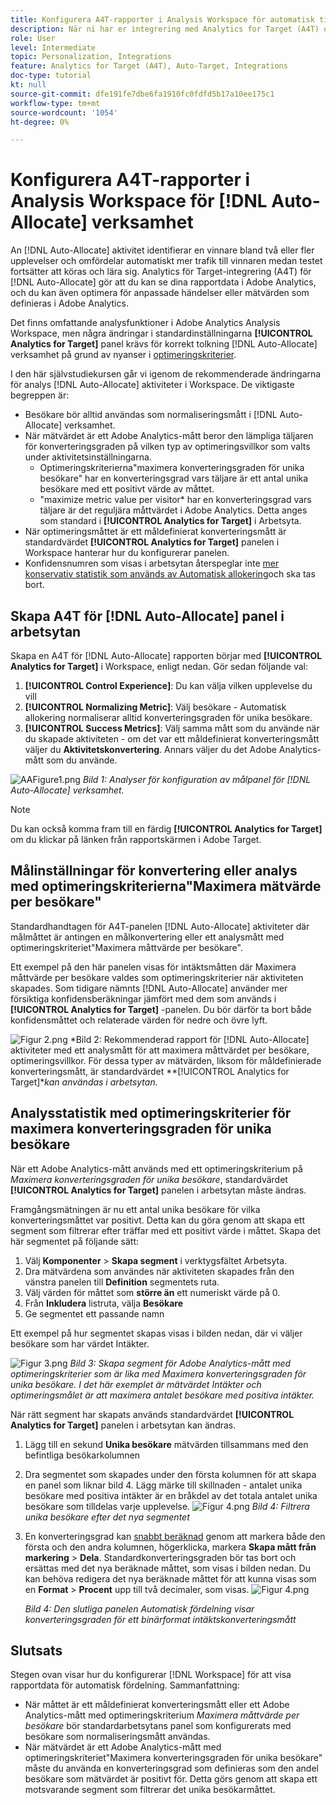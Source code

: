 ```yaml
---
title: Konfigurera A4T-rapporter i Analysis Workspace för automatisk tilldelning av aktiviteter
description: När ni har er integrering med Analytics for Target (A4T) och ni kör automatiska allokeringsaktiviteter, hur kan ni se till att ni tolkar resultaten korrekt? Följ de här stegen för att konfigurera A4T-rapporter i Analysis Workspace så att du får förväntade resultat när du kör automatiska allokeringsaktiviteter.
role: User
level: Intermediate
topic: Personalization, Integrations
feature: Analytics for Target (A4T), Auto-Target, Integrations
doc-type: tutorial
kt: null
source-git-commit: dfe191fe7dbe6fa1910fc0fdfd5b17a10ee175c1
workflow-type: tm+mt
source-wordcount: '1054'
ht-degree: 0%

---
```


# Konfigurera A4T-rapporter i Analysis Workspace för [!DNL Auto-Allocate] verksamhet

An [!DNL Auto-Allocate] aktivitet identifierar en vinnare bland två eller fler upplevelser och omfördelar automatiskt mer trafik till vinnaren medan testet fortsätter att köras och lära sig. Analytics för Target-integrering (A4T) för [!DNL Auto-Allocate] gör att du kan se dina rapportdata i Adobe Analytics, och du kan även optimera för anpassade händelser eller mätvärden som definieras i Adobe Analytics.

Det finns omfattande analysfunktioner i Adobe Analytics Analysis Workspace, men några ändringar i standardinställningarna **[!UICONTROL Analytics for Target]** panel krävs för korrekt tolkning [!DNL Auto-Allocate] verksamhet på grund av nyanser i [optimeringskriterier](https://experienceleague.adobe.com/docs/target/using/integrate/a4t/a4t-at-aa.html?lang=en#supported).

I den här självstudiekursen går vi igenom de rekommenderade ändringarna för analys [!DNL Auto-Allocate] aktiviteter i Workspace. De viktigaste begreppen är:

* Besökare bör alltid användas som normaliseringsmått i [!DNL Auto-Allocate] verksamhet.
* När mätvärdet är ett Adobe Analytics-mått beror den lämpliga täljaren för konverteringsgraden på vilken typ av optimeringsvillkor som valts under aktivitetsinställningarna.
   * Optimeringskriterierna&quot;maximera konverteringsgraden för unika besökare&quot; har en konverteringsgrad vars täljare är ett antal unika besökare med ett positivt värde av måttet.
   * &quot;maximize metric value per visitor* har en konverteringsgrad vars täljare är det reguljära måttvärdet i Adobe Analytics. Detta anges som standard i **[!UICONTROL Analytics for Target]** i Arbetsyta.
* När optimeringsmåttet är ett måldefinierat konverteringsmått är standardvärdet **[!UICONTROL Analytics for Target]** panelen i Workspace hanterar hur du konfigurerar panelen.
* Konfidensnumren som visas i arbetsytan återspeglar inte [mer konservativ statistik som används av Automatisk allokering](https://experienceleague.adobe.com/docs/target/using/activities/auto-allocate/automated-traffic-allocation.html?lang=en#section_98388996F0584E15BF3A99C57EEB7629)och ska tas bort.


## Skapa A4T för [!DNL Auto-Allocate] panel i arbetsytan

Skapa en A4T för [!DNL Auto-Allocate] rapporten börjar med **[!UICONTROL Analytics for Target]** i Workspace, enligt nedan. Gör sedan följande val:

1. **[!UICONTROL Control Experience]**: Du kan välja vilken upplevelse du vill
2. **[!UICONTROL Normalizing Metric]**: Välj besökare - Automatisk allokering normaliserar alltid konverteringsgraden för unika besökare.
3. **[!UICONTROL Success Metrics]**: Välj samma mått som du använde när du skapade aktiviteten - om det var ett måldefinierat konverteringsmått väljer du **Aktivitetskonvertering**. Annars väljer du det Adobe Analytics-mått som du använde.

![AAFigure1.png](assets/AAFigure1.png)
*Bild 1: Analyser för konfiguration av målpanel för [!DNL Auto-Allocate] verksamhet.*

>[!NOTE]
>
> Du kan också komma fram till en färdig **[!UICONTROL Analytics for Target]** om du klickar på länken från rapportskärmen i Adobe Target.

## Målinställningar för konvertering eller analys med optimeringskriterierna&quot;Maximera mätvärde per besökare&quot;

Standardhandtagen för A4T-panelen [!DNL Auto-Allocate] aktiviteter där målmåttet är antingen en målkonvertering eller ett analysmått med optimeringskriteriet&quot;Maximera måttvärde per besökare&quot;.

Ett exempel på den här panelen visas för intäktsmåtten där Maximera måttvärde per besökare valdes som optimeringskriterier när aktiviteten skapades. Som tidigare nämnts [!DNL Auto-Allocate] använder mer försiktiga konfidensberäkningar jämfört med dem som används i **[!UICONTROL Analytics for Target]** -panelen. Du bör därför ta bort både konfidensmåttet och relaterade värden för nedre och övre lyft.

![Figur 2.png](assets/AAFigure2.png)
*Bild 2: Rekommenderad rapport för [!DNL Auto-Allocate] aktiviteter med ett analysmått för att maximera måttvärdet per besökare, optimeringsvillkor. För dessa typer av mätvärden, liksom för måldefinierade konverteringsmått, är standardvärdet **[!UICONTROL Analytics for Target]**kan användas i arbetsytan.*


## Analysstatistik med optimeringskriterier för maximera konverteringsgraden för unika besökare

När ett Adobe Analytics-mått används med ett optimeringskriterium på *Maximera konverteringsgraden för unika besökare*, standardvärdet **[!UICONTROL Analytics for Target]** panelen i arbetsytan måste ändras.

Framgångsmätningen är nu ett antal unika besökare för vilka konverteringsmåttet var positivt. Detta kan du göra genom att skapa ett segment som filtrerar efter träffar med ett positivt värde i måttet. Skapa det här segmentet på följande sätt:

1. Välj **Komponenter** > **Skapa segment** i verktygsfältet Arbetsyta.
1. Dra mätvärdena som användes när aktiviteten skapades från den vänstra panelen till **Definition** segmentets ruta.
1. Välj värden för måttet som **större än** ett numeriskt värde på 0.
1. Från **Inkludera** listruta, välja **Besökare**
1. Ge segmentet ett passande namn

Ett exempel på hur segmentet skapas visas i bilden nedan, där vi väljer besökare som har värdet Intäkter.

![Figur 3.png](assets/AAFigure3.png)
*Bild 3: Skapa segment för Adobe Analytics-mått med optimeringskriterier som är lika med Maximera konverteringsgraden för unika besökare. I det här exemplet är mätvärdet Intäkter och optimeringsmålet är att maximera antalet besökare med positiva intäkter.*

När rätt segment har skapats används standardvärdet  **[!UICONTROL Analytics for Target]** panelen i arbetsytan kan ändras.

1. Lägg till en sekund **Unika besökare** mätvärden tillsammans med den befintliga besökarkolumnen
2. Dra segmentet som skapades under den första kolumnen för att skapa en panel som liknar bild 4. Lägg märke till skillnaden - antalet unika besökare med positiva intäkter är en bråkdel av det totala antalet unika besökare som tilldelas varje upplevelse.
   ![Figur 4.png](assets/AAFigure4.png)
   *Bild 4: Filtrera unika besökare efter det nya segmentet*
3. En konverteringsgrad kan [snabbt beräknad](https://experienceleague.adobe.com/docs/analytics-learn/tutorials/components/calculated-metrics/quick-calculated-metrics-in-analysis-workspace.html?lang=en) genom att markera både den första och den andra kolumnen, högerklicka, markera **Skapa mått från markering** > **Dela**. Standardkonverteringsgraden bör tas bort och ersättas med det nya beräknade måttet, som visas i bilden nedan. Du kan behöva redigera det nya beräknade måttet för att kunna visas som en **Format** > **Procent** upp till två decimaler, som visas.
   ![Figur 4.png](assets/AAFigure5.png)

   *Bild 4: Den slutliga panelen Automatisk fördelning visar konverteringsgraden för ett binärformat intäktskonverteringsmått*


## Slutsats

Stegen ovan visar hur du konfigurerar [!DNL Workspace] för att visa rapportdata för automatisk fördelning. Sammanfattning:

* När måttet är ett måldefinierat konverteringsmått eller ett Adobe Analytics-mått med optimeringskriterium *Maximera måttvärde per besökare* bör standardarbetsytans panel som konfigurerats med besökare som normaliseringsmått användas.
* När mätvärdet är ett Adobe Analytics-mått med optimeringskriteriet&quot;Maximera konverteringsgraden för unika besökare&quot; måste du använda en konverteringsgrad som definieras som den andel besökare som mätvärdet är positivt för. Detta görs genom att skapa ett motsvarande segment som filtrerar det unika besökarmåttet.
